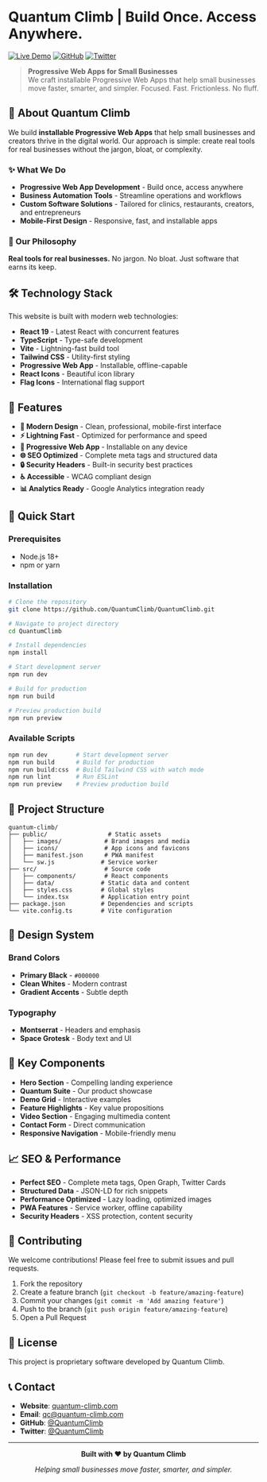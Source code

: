 # Quantum Climb | Build Once. Access Anywhere.

[![Live Demo](https://img.shields.io/badge/Demo-Live-brightgreen)](https://www.quantum-climb.com)
[![GitHub](https://img.shields.io/badge/GitHub-QuantumClimb-blue)](https://github.com/QuantumClimb/QuantumClimb)
[![Twitter](https://img.shields.io/badge/Twitter-@QuantumClimb-1da1f2)](https://twitter.com/QuantumClimb)

> **Progressive Web Apps for Small Businesses**  
> We craft installable Progressive Web Apps that help small businesses move faster, smarter, and simpler. Focused. Fast. Frictionless. No fluff.

## 🚀 About Quantum Climb

We build **installable Progressive Web Apps** that help small businesses and creators thrive in the digital world. Our approach is simple: create real tools for real businesses without the jargon, bloat, or complexity.

### ✨ What We Do

- **Progressive Web App Development** - Build once, access anywhere
- **Business Automation Tools** - Streamline operations and workflows  
- **Custom Software Solutions** - Tailored for clinics, restaurants, creators, and entrepreneurs
- **Mobile-First Design** - Responsive, fast, and installable apps

### 🎯 Our Philosophy

**Real tools for real businesses.** No jargon. No bloat. Just software that earns its keep.

## 🛠️ Technology Stack

This website is built with modern web technologies:

- **React 19** - Latest React with concurrent features
- **TypeScript** - Type-safe development
- **Vite** - Lightning-fast build tool
- **Tailwind CSS** - Utility-first styling
- **Progressive Web App** - Installable, offline-capable
- **React Icons** - Beautiful icon library
- **Flag Icons** - International flag support

## 📱 Features

- **🎨 Modern Design** - Clean, professional, mobile-first interface
- **⚡ Lightning Fast** - Optimized for performance and speed
- **📱 Progressive Web App** - Installable on any device
- **🌐 SEO Optimized** - Complete meta tags and structured data
- **🔒 Security Headers** - Built-in security best practices
- **♿ Accessible** - WCAG compliant design
- **📊 Analytics Ready** - Google Analytics integration ready

## 🚀 Quick Start

### Prerequisites
- Node.js 18+ 
- npm or yarn

### Installation

```bash
# Clone the repository
git clone https://github.com/QuantumClimb/QuantumClimb.git

# Navigate to project directory
cd QuantumClimb

# Install dependencies
npm install

# Start development server
npm run dev

# Build for production
npm run build

# Preview production build
npm run preview
```

### Available Scripts

```bash
npm run dev        # Start development server
npm run build      # Build for production
npm run build:css  # Build Tailwind CSS with watch mode
npm run lint       # Run ESLint
npm run preview    # Preview production build
```

## 📂 Project Structure

```
quantum-climb/
├── public/                 # Static assets
│   ├── images/            # Brand images and media
│   ├── icons/             # App icons and favicons
│   ├── manifest.json      # PWA manifest
│   └── sw.js             # Service worker
├── src/                   # Source code
│   ├── components/        # React components
│   ├── data/             # Static data and content
│   ├── styles.css        # Global styles
│   └── index.tsx         # Application entry point
├── package.json          # Dependencies and scripts
└── vite.config.ts        # Vite configuration
```

## 🎨 Design System

### Brand Colors
- **Primary Black** - `#000000`
- **Clean Whites** - Modern contrast
- **Gradient Accents** - Subtle depth

### Typography
- **Montserrat** - Headers and emphasis
- **Space Grotesk** - Body text and UI

## 🌟 Key Components

- **Hero Section** - Compelling landing experience
- **Quantum Suite** - Our product showcase
- **Demo Grid** - Interactive examples
- **Feature Highlights** - Key value propositions
- **Video Section** - Engaging multimedia content
- **Contact Form** - Direct communication
- **Responsive Navigation** - Mobile-friendly menu

## 📈 SEO & Performance

- **Perfect SEO** - Complete meta tags, Open Graph, Twitter Cards
- **Structured Data** - JSON-LD for rich snippets
- **Performance Optimized** - Lazy loading, optimized images
- **PWA Features** - Service worker, offline capability
- **Security Headers** - XSS protection, content security

## 🤝 Contributing

We welcome contributions! Please feel free to submit issues and pull requests.

1. Fork the repository
2. Create a feature branch (`git checkout -b feature/amazing-feature`)
3. Commit your changes (`git commit -m 'Add amazing feature'`)
4. Push to the branch (`git push origin feature/amazing-feature`)
5. Open a Pull Request

## 📄 License

This project is proprietary software developed by Quantum Climb.

## 📞 Contact

- **Website**: [quantum-climb.com](https://www.quantum-climb.com)
- **Email**: qc@quantum-climb.com
- **GitHub**: [@QuantumClimb](https://github.com/QuantumClimb)
- **Twitter**: [@QuantumClimb](https://twitter.com/QuantumClimb)

---

<div align="center">

**Built with ❤️ by Quantum Climb**

*Helping small businesses move faster, smarter, and simpler.*

</div>